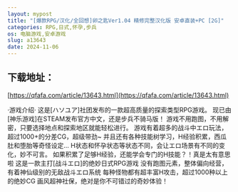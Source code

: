 ```yaml
---
layout: mypost
title: "[爆款RPG/汉化/全回想]卵之匙Ver1.04 精修完整汉化版 安卓直装+PC [2G]"
categories: RPG,日式,怀孕,步兵
os: 电脑游戏,安卓游戏
slug: a13643
date: 2024-11-06
---
```


## 下载地址：

[https://qfafa.com/article/13643.html](https://qfafa.com/article/13643.html)

·游戏介绍·
这是\[ハソユア\]社团发布的一款超高质量的探索类型RPG游戏。
现已由\[神乐游戏\]在STEAM发布官方中文，还是步兵不骑马版！
游戏不用跑图，不用解密，只要选择地点和探索地区就能轻松进行。
游戏有着超多的战斗中エロ玩法，超过1000+的分差CG，超级带劲~
并且还有各种技能树学习，H经验积累，西瓜肚和堕胎等奇怪设定...
H状态和怀孕状态等状态不同，会让エロ场景有不同的变化，妙不可言。
如果积累了足够H经验，还能学会专门的H技能？！真是太有意思啦
这是一款主打\[战斗エロ\]的绝妙日式RPG游戏
没有跑图元素，整体偏向经营，有着神仙级别的无敌战斗エロ系统
每种怪物都有超丰富H攻击，超过1000种以上的绝妙CG
画风超神社保，绝对是你不可错过的奇妙体验！